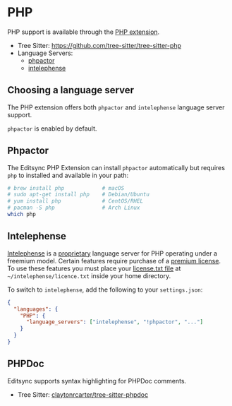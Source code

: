 # PHP

PHP support is available through the [PHP extension](https://github.com/khulnasoft/editsync/tree/main/extensions/php).

- Tree Sitter: https://github.com/tree-sitter/tree-sitter-php
- Language Servers:
  - [phpactor](https://github.com/phpactor/phpactor)
  - [intelephense](https://github.com/bmewburn/vscode-intelephense/)

## Choosing a language server

The PHP extension offers both `phpactor` and `intelephense` language server support.

`phpactor` is enabled by default.

## Phpactor

The Editsync PHP Extension can install `phpactor` automatically but requires `php` to installed and available in your path:

```sh
# brew install php            # macOS
# sudo apt-get install php    # Debian/Ubuntu
# yum install php             # CentOS/RHEL
# pacman -S php               # Arch Linux
which php
```

## Intelephense

[Intelephense](https://intelephense.com/) is a [proprietary](https://github.com/bmewburn/vscode-intelephense/blob/master/LICENSE.txt#L29) language server for PHP operating under a freemium model. Certain features require purchase of a [premium license](https://intelephense.com/). To use these features you must place your [license.txt file](https://intelephense.com/faq.html) at `~/intelephense/licence.txt` inside your home directory.

To switch to `intelephense`, add the following to your `settings.json`:

```json
{
  "languages": {
    "PHP": {
      "language_servers": ["intelephense", "!phpactor", "..."]
    }
  }
}
```

## PHPDoc

Editsync supports syntax highlighting for PHPDoc comments.

- Tree Sitter: [claytonrcarter/tree-sitter-phpdoc](https://github.com/claytonrcarter/tree-sitter-phpdoc)

